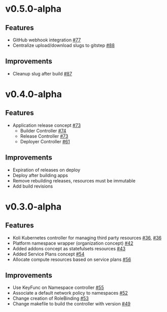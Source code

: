 # v0.5.0-alpha

## Features

- GitHub webhook integration [#77](https://github.com/kolihub/koli/issues/77)
- Centralize upload/download slugs to gitstep [#88](https://github.com/kolihub/koli/issues/88)

## Improvements

- Cleanup slug after build [#87](https://github.com/kolihub/koli/issues/87)

# v0.4.0-alpha

## Features

- Application release concept [#73](https://github.com/kolihub/koli/issues/73)
  - Builder Controller [#74](https://github.com/kolihub/koli/issues/74)
  - Release Controller [#73](https://github.com/kolihub/koli/issues/73)
  - Deployer Controller [#61](https://github.com/kolihub/koli/issues/61)

## Improvements

- Expiration of releases on deploy
- Deploy after building apps
- Remove rebuilding releases, resources must be immutable
- Add build revisions

# v0.3.0-alpha

## Features

- Koli Kubernetes controller for managing third party resources [#36](https://github.com/kolihub/koli/issues/36), [#36](https://github.com/kolihub/koli/issues/38)
- Platform namespace wrapper (organization concept) [#42](https://github.com/kolihub/koli/issues/42)
- Added addons concept as statefulsets resources  [#43](https://github.com/kolihub/koli/issues/43)
- Added Service Plans concept [#54](https://github.com/kolihub/koli/issues/54)
- Allocate compute resources based on service plans [#56](https://github.com/kolihub/koli/issues/56)


## Improvements

- Use KeyFunc on Namespace controller [#55](https://github.com/kolihub/koli/issues/55)
- Associate a default network policy to namespaces [#52](https://github.com/kolihub/koli/issues/52)
- Change creation of RoleBinding [#53](https://github.com/kolihub/koli/issues/53)
- Change makefile to build the controller with version [#49](https://github.com/kolihub/koli/issues/49)
